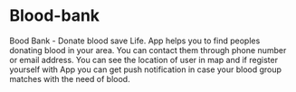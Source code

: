 # Blood-bank
Bood Bank - Donate blood save Life. App helps you to find peoples donating blood in your area. You can contact them through phone number or email address.  You can see the location of user in map and if register yourself with App you can get push notification in case your blood group matches with the need of blood.
